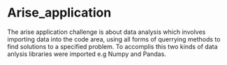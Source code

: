 # Arise_application
The arise application challenge is about data analysis which involves importing data into the code area, using all forms of querrying methods to find solutions to a specified problem. To accomplis this two kinds of data anlysis libraries were imported e.g Numpy and Pandas.
